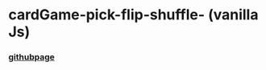 # cardGame-pick-flip-shuffle- (vanilla Js)

### [githubpage](https://soonya27.github.io/cardGame-pick-flip-shuffle-/)

